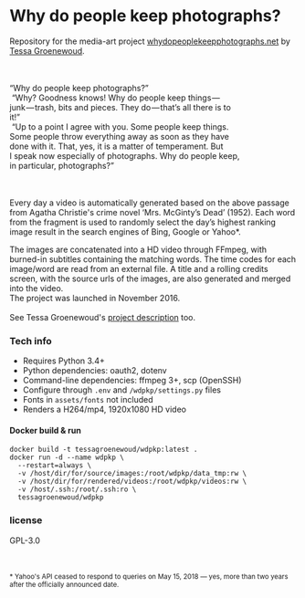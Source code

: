 # Why do people keep photographs?

Repository for the media-art project [whydopeoplekeepphotographs.net](http://whydopeoplekeepphotographs.net) 
by [Tessa Groenewoud](http://tessagroenewoud.nl).   
<br><br>

“Why do people keep photographs?”  
&nbsp;“Why? Goodness knows! Why do people keep things —  
junk — trash, bits and pieces. They do — that’s all there is to  
it!”  
&nbsp;“Up to a point I agree with you. Some people keep things.  
Some people throw everything away as soon as they have  
done with it. That, yes, it is a matter of temperament. But  
I speak now especially of photographs. Why do people keep,  
in particular, photographs?”  
<br><br>

Every day a video is automatically generated based on the above passage from Agatha Christie's crime novel ‘Mrs. McGinty’s Dead’ (1952).
 Each word from the fragment is used to randomly select the day’s highest ranking image result in the search engines of Bing, Google or Yahoo*.  
   
 The images are concatenated into a HD video through FFmpeg, with burned-in subtitles containing the matching words. 
 The time codes for each image/word are read from an external file. A title and a rolling credits screen, 
 with the source urls of the images, are also generated and merged into the video.  
 The project was launched in November 2016.  
 <br>
 See Tessa Groenewoud's [project description](https://tessagroenewoud.nl/works/Why-do-People-keep-Photographs) too.  


### Tech info

* Requires Python 3.4+
* Python dependencies: oauth2, dotenv
* Command-line dependencies: ffmpeg 3+, scp (OpenSSH)
* Configure through ``.env`` and ``/wdpkp/settings.py`` files
* Fonts in ``assets/fonts`` not included
* Renders a H264/mp4, 1920x1080 HD video


#### Docker build & run

```
docker build -t tessagroenewoud/wdpkp:latest .
docker run -d --name wdpkp \
  --restart=always \
  -v /host/dir/for/source/images:/root/wdpkp/data_tmp:rw \
  -v /host/dir/for/rendered/videos:/root/wdpkp/videos:rw \
  -v /host/.ssh:/root/.ssh:ro \
  tessagroenewoud/wdpkp
```


### license
GPL-3.0

<br><br>
<small>* Yahoo's API ceased to respond to queries on May 15, 2018 &mdash; yes, more than two years after the officially announced date.</small>
